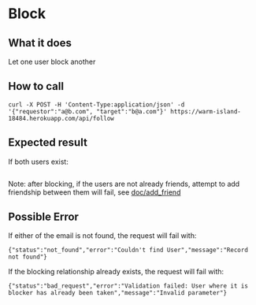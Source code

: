 # Block

## What it does

Let one user block another

## How to call

```
curl -X POST -H 'Content-Type:application/json' -d '{"requestor":"a@b.com", "target":"b@a.com"}' https://warm-island-18484.herokuapp.com/api/follow
```

## Expected result

If both users exist:

```{"success":true}
```

Note: after blocking, if the users are not already friends, attempt to add friendship between them will fail, see [doc/add_friend](doc/add_friend.md#possible-error)

## Possible Error

If either of the email is not found, the request will fail with:

```{"status":"not_found","error":"Couldn't find User","message":"Record not found"}```

If the blocking relationship already exists, the request will fail with:

```{"status":"bad_request","error":"Validation failed: User where it is blocker has already been taken","message":"Invalid parameter"}```